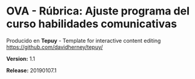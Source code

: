 # OVA - Rúbrica: Ajuste programa del curso habilidades comunicativas

Producido en **Tepuy** - Template for interactive content editing
https://github.com/davidherney/tepuy/

**Version:** 1.1

**Release:** 20190107.1
